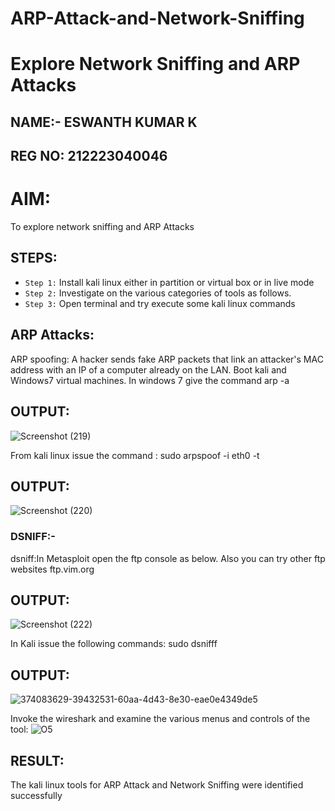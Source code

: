 # ARP-Attack-and-Network-Sniffing
# Explore Network Sniffing and ARP Attacks

## NAME:- ESWANTH KUMAR K
## REG NO: 212223040046
# AIM:

To explore network sniffing and ARP Attacks

## STEPS:

- `Step 1:` Install kali linux either in partition or virtual box or in live mode
- `Step 2:` Investigate on the various categories of tools as follows.
-  `Step 3:` Open terminal and try execute some kali linux commands

## ARP Attacks:  
ARP spoofing: A hacker sends fake ARP packets that link an attacker's MAC address with an IP of a computer already on the LAN. 
Boot kali and Windows7 virtual machines.
In windows 7 give the command arp -a
## OUTPUT:
![Screenshot (219)](https://github.com/user-attachments/assets/03c76e03-22a7-43eb-8ec6-b255f3f3abb7)

From kali linux issue the command :
sudo arpspoof -i eth0 -t <target system> <gateway>
## OUTPUT:
![Screenshot (220)](https://github.com/user-attachments/assets/4379bb56-4e50-41f0-a109-cab19ae09361)

### DSNIFF:-

 dsniff:In Metasploit open the ftp console as below. Also you can try other ftp websites ftp.vim.org
## OUTPUT:
![Screenshot (222)](https://github.com/user-attachments/assets/c88e0350-4914-49f8-ba86-5ba330625e36)


In Kali issue the following commands:
sudo dsnifff
## OUTPUT:
![374083629-39432531-60aa-4d43-8e30-eae0e4349de5](https://github.com/user-attachments/assets/532c199c-f22c-4700-a3c2-25be92facc2d)


Invoke the wireshark and examine the various menus  and controls of the tool:
![O5](https://github.com/user-attachments/assets/79da2025-11b2-4b43-946f-e6772cf22f0f)


## RESULT:
The kali linux tools for ARP Attack and Network Sniffing were identified successfully
